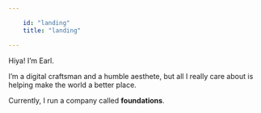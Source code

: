 ```yaml
---

    id: "landing"
    title: "landing"

---
```


<!--
    This file contains html that's rendered below the title at earlman.me/
-->

<p class="large">Hiya! I’m Earl.</p>

<p class="large">I’m a digital craftsman and a humble aesthete,
but all I really care about is helping make the world a better place.</p>

<p class="large">Currently, I run a company called <strong>
foundations</strong>.</p>